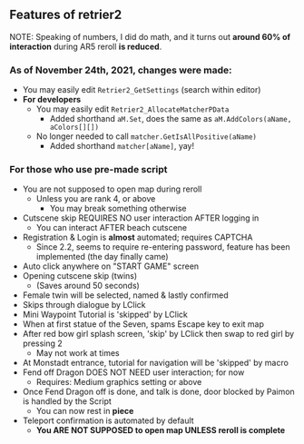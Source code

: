 ## Features of retrier2
NOTE: Speaking of numbers, I did do math, and it turns out **around 60% of interaction** during AR5 reroll **is reduced**.<br>

### As of November 24th, 2021, changes were made:
- You may easily edit `Retrier2_GetSettings` (search within editor)
- **For developers**
  - You may easily edit `Retrier2_AllocateMatcherPData`
    - Added shorthand `aM.Set`, does the same as `aM.AddColors(aName, aColors[][])`
  - No longer needed to call `matcher.GetIsAllPositive(aName)`
    - Added shorthand `matcher[aName]`, yay!

### For those who use pre-made script
- You are not supposed to open map during reroll
  - Unless you are rank 4, or above
    - You may break something otherwise
- Cutscene skip REQUIRES NO user interaction AFTER logging in
  - You can interact AFTER beach cutscene
- Registration & Login is **almost** automated; requires CAPTCHA
  - Since 2.2, seems to require re-entering password, feature has been implemented (the day finally came)
- Auto click anywhere on "START GAME" screen
- Opening cutscene skip (twins)
  - (Saves around 50 seconds)
- Female twin will be selected, named & lastly confirmed
- Skips through dialogue by LClick
- Mini Waypoint Tutorial is 'skipped' by LClick
- When at first statue of the Seven, spams Escape key to exit map
- After red bow girl splash screen, 'skip' by LClick then swap to red girl by pressing 2
  - May not work at times
- At Monstadt entrance, tutorial for navigation will be 'skipped' by macro
- Fend off Dragon DOES NOT NEED user interaction; for now
  - Requires: Medium graphics setting or above 
- Once Fend Dragon off is done, and talk is done, door blocked by Paimon is handled by the Script
  - You can now rest in **piece**
- Teleport confirmation is automated by default
  - **You ARE NOT SUPPOSED to open map UNLESS reroll is complete**
